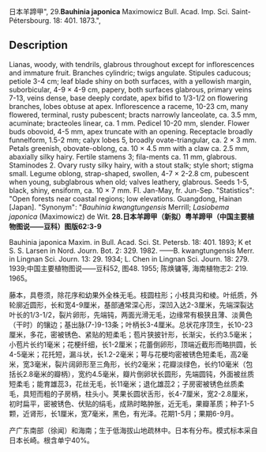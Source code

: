 日本羊蹄甲",
29.**Bauhinia japonica** Maximowicz Bull. Acad. Imp. Sci. Saint-Pétersbourg. 18: 401. 1873.",

## Description
Lianas, woody, with tendrils, glabrous throughout except for inflorescences and immature fruit. Branches cylindric; twigs angulate. Stipules caducous; petiole 3-4 cm; leaf blade shiny on both surfaces, with a yellowish margin, suborbicular, 4-9 × 4-9 cm, papery, both surfaces glabrous, primary veins 7-13, veins dense, base deeply cordate, apex bifid to 1/3-1/2 on flowering branches, lobes obtuse at apex. Inflorescence a raceme, 10-23 cm, many flowered, terminal, rusty pubescent; bracts narrowly lanceolate, ca. 3.5 mm, acuminate; bracteoles linear, ca. 1 mm. Pedicel 10-20 mm, slender. Flower buds obovoid, 4-5 mm, apex truncate with an opening. Receptacle broadly funnelform, 1.5-2 mm; calyx lobes 5, broadly ovate-triangular, ca. 2 × 3 mm. Petals greenish, obovate-oblong, ca. 10 × 4.5 mm with a claw ca. 2.5 mm, abaxially silky hairy. Fertile stamens 3; fila-ments ca. 11 mm, glabrous. Staminodes 2. Ovary rusty silky hairy, with a stout stalk; style short; stigma small. Legume oblong, strap-shaped, swollen, 4-7 × 2-2.8 cm, pubescent when young, subglabrous when old; valves leathery, glabrous. Seeds 1-5, black, shiny, ensiform, ca. 10 × 7 mm. Fl. Jan-May, fr. Jun-Sep.
  "Statistics": "Open forests near coastal regions; low elevations. Guangdong, Hainan [Japan].
  "Synonym": "*Bauhinia kwangtungensis* Merrill; *Lasiobema japonica* (Maximowicz) de Wit.
**28.日本羊蹄甲（新拟）粤羊蹄甲（中国主要植物图说——豆科）图版62:3-9**

Bauhinia japonica Maxim. in Bull. Acad. Sci. St. Petersb. 18: 401. 1893; K et S. S. Larsen in Nord. Journ. Bot. 2: 329. 1982. ——B. kwangtungensis Merr. in Lingnan Sci. Journ. 13: 29. 1934; L. Chen in Lingnan Sci. Journ. 18: 279. 1939;中国主要植物图说——豆科52, 图48. 1955; 陈焕镛等, 海南植物志2: 219. 1965。

藤本，具卷须，除花序和幼果外全株无毛。枝圆柱形；小枝具沟和棱。叶纸质，外轮廓近圆形，长和宽4-9厘米，基部通常深心形，深凹入达2-3厘米，先端深裂达叶长的1/3-1/2，裂片卵形，先端钝，两面光滑无毛，边缘常有极狭且薄、淡黄色（干时）的镶边；基出脉(7-)9-13条；叶柄长3-4厘米。总状花序顶生，长10-23厘米，多花，密被锈色、紧贴的短柔毛；苞片狭披针形，长渐尖，长约3.5毫米；小苞片长约1毫米；花梗纤细，长1-2厘米；花蕾倒卵形，顶端近截形而略拱圆，长4-5毫米；花托短，漏斗状，长1.2-2毫米；萼与花梗均密被锈色短柔毛，高2毫米，宽3毫米，裂片阔卵形至三角形，长约2毫米；花瓣淡绿色，长约10毫米（包括长2.8毫米的瓣柄），宽约4.5毫米，瓣片倒卵状长圆形，先端圆钝，外面被丝质短柔毛；能育雄蕊3，花丝无毛，长11毫米；退化雄蕊2；子房密被锈色丝质柔毛，具短而粗的子房柄，柱头小。荚果长圆状舌形，长4-7厘米，宽2-2.8厘米，初时扁平，密被锈色、伏贴的绢毛，成熟时略肿胀，近无毛，果瓣革质；种子1-5颗，近肾形，长1厘米，宽7毫米，黑色，有光泽。花期1-5月；果期6-9月。

产广东南部（徐闻）和海南；生于低海拔山地疏林中。日本有分布。模式标本采自日本长崎。根含单宁40%。
